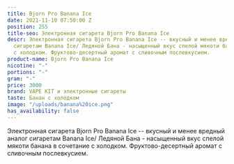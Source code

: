 ```yaml
---
title: Bjorn Pro Banana Ice
date: 2021-11-10 07:50:00 Z
position: 255
title-seo: Электронная сигарета Bjorn Pro Banana Ice
descr: Электронная сигарета Bjorn Pro Banana Ice -- вкусный и менее вредный аналог
  сигаретам Banana Ice/ Ледяной Бана - насыщенный вкус спелой мякоти банана в сочетание
  с холодком. Фруктово-десертный аромат с сливочным послевкусием.
product-name: Bjorn Pro Banana Ice
nicotine: "-"
portions: "-"
gram: "-"
price: 3000
brand: VAPE KIT и электронные сигареты
taste: Банан с холодком
image: "/uploads/banana%20ice.png"
has_availability: false
---
```


Электронная сигарета Bjorn Pro Banana Ice -- вкусный и менее вредный аналог сигаретам Banana Ice/ Ледяной Бана - насыщенный вкус спелой мякоти банана в сочетание с холодком. Фруктово-десертный аромат с сливочным послевкусием.